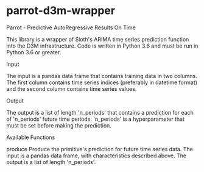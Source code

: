 # parrot-d3m-wrapper
Parrot - Predictive AutoRegressive Results On Time

This library is a wrapper of Sloth's ARIMA time series prediction function into the D3M infrastructure. Code is written in Python 3.6 and must be run in Python 3.6 or greater. 

Input

The input is a pandas data frame that contains training data in two columns. The first column contains time series indices (preferably in datetime format) and the second column contains time series values. 

Output 

The output is a list of length 'n_periods' that contains a prediction for each of 'n_periods' future time periods. 'n_periods' is a hyperparameter that must be set before making the prediction.

Available Functions

produce
Produce the primitive's prediction for future time series data. The input is a pandas data frame, with characteristics described above. The output is a list of length 'n_periods'.
